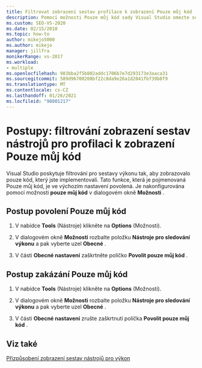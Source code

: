 ```yaml
---
title: Filtrovat zobrazení sestav profilace k zobrazení Pouze můj kód
description: Pomocí možnosti Pouze můj kód sady Visual Studio omezte sestavy výkonu tak, aby zobrazovaly pouze kód, který jste implementovali (vyberte možnosti z nabídky ladění).
ms.custom: SEO-VS-2020
ms.date: 02/15/2018
ms.topic: how-to
author: mikejo5000
ms.author: mikejo
manager: jillfra
monikerRange: vs-2017
ms.workload:
- multiple
ms.openlocfilehash: 983bba2f5b802addc1706b7e7d293173e3aaca31
ms.sourcegitcommit: 589d96700208bf22c8da9e26a1d2041fbf39b8f9
ms.translationtype: MT
ms.contentlocale: cs-CZ
ms.lasthandoff: 01/26/2021
ms.locfileid: "98801217"
---
```

# <a name="how-to-filter-profiling-tools-report-views-to-display-just-my-code"></a>Postupy: filtrování zobrazení sestav nástrojů pro profilaci k zobrazení Pouze můj kód

Visual Studio poskytuje filtrování pro sestavy výkonu tak, aby zobrazovalo pouze kód, který jste implementovali. Tato funkce, která je pojmenovaná Pouze můj kód, je ve výchozím nastavení povolená. Je nakonfigurována pomocí možnosti **pouze můj kód** v dialogovém okně **Možnosti** .

## <a name="to-enable-just-my-code"></a>Postup povolení Pouze můj kód

1. V nabídce **Tools** (Nástroje) klikněte na **Options** (Možnosti).

2. V dialogovém okně **Možnosti** rozbalte položku **Nástroje pro sledování výkonu** a pak vyberte uzel **Obecné** .

3. V části **Obecné nastavení** zaškrtněte políčko **Povolit pouze můj kód** .

## <a name="to-disable-just-my-code"></a>Postup zakázání Pouze můj kód

1. V nabídce **Tools** (Nástroje) klikněte na **Options** (Možnosti).

2. V dialogovém okně **Možnosti** rozbalte položku **Nástroje pro sledování výkonu** a pak vyberte uzel **Obecné** .

3. V části **Obecné nastavení** zrušte zaškrtnutí políčka **Povolit pouze můj kód** .

## <a name="see-also"></a>Viz také

[Přizpůsobení zobrazení sestav nástrojů pro výkon](../profiling/customizing-performance-tools-report-views.md)

